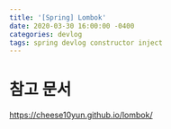 ```yaml
---
title: '[Spring] Lombok'
date: 2020-03-30 16:00:00 -0400
categories: devlog
tags: spring devlog constructor inject
---
```




# 참고 문서
https://cheese10yun.github.io/lombok/